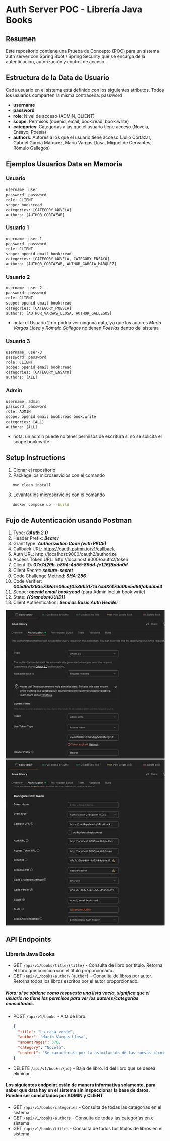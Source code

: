 # Auth Server POC - Librería Java Books

## Resumen
Este repositorio contiene una Prueba de Concepto (POC) para un sistema auth server con Spring Boot / Spring Security que se encarga de la autenticación, autorización y control de acceso. 

## Estructura de la Data de Usuario
Cada usuario en el sistema está definido con los siguientes atributos. Todos los usuarios comparten la misma contraseña: password
- **username**
- **password**
- **role**: Nivel de acceso (ADMIN, CLIENT)
- **scope**: Permisos (openid, email, book:read, book:write)
- **categories**: Categorías a las que el usuario tiene acceso (Novela, Ensayo, Poesía)
- **authors**: Autores a los que el usuario tiene acceso (Julio Cortázar, Gabriel García Márquez, Mario Vargas Llosa, Miguel de Cervantes, Rómulo Gallegos)

## Ejemplos Usuarios Data en Memoria

### Usuario
```
username: user
password: password
role: CLIENT
scope: book:read
categories: [CATEGORY_NOVELA]
authors: [AUTHOR_CORTAZAR]
```

### Usuario 1
```
username: user-1
password: password
role: CLIENT
scope: openid email book:read
categories: [CATEGORY_NOVELA, CATEGORY_ENSAYO]
authors: [AUTHOR_CORTAZAR, AUTHOR_GARCIA_MARQUEZ]
```

### Usuario 2
```
username: user-2
password: password
role: CLIENT
scope: openid email book:read
categories: [CATEGORY_POESIA]
authors: [AUTHOR_VARGAS_LLOSA, AUTHOR_GALLEGOS]
```
- nota: el Usuario 2 no podría ver ninguna data, ya que los autores *Mario Vargas Llosa* y *Rómulo Gallegos* no tienen *Poesías* dentro del sistema

### Usuario 3
```
username: user-3
password: password
role: CLIENT
scope: openid email book:read
categories: [CATEGORY_ENSAYO]
authors: [ALL]
```

### Admin
```
username: admin
password: password
role: ADMIN
scope: openid email book:read book:write
categories: [ALL]
authors: [ALL]
```

- nota: un admin puede no tener permisos de escritura si no se solicita el scope book:write

## Setup Instructions
1. Clonar el repositorio
2. Package los microservicios con el comando
 ```bash
    mvn clean install
 ```
3. Levantar los microservicios con el comando
 ```bash
    docker compose up --build
 ```

## Fujo de Autenticación usando Postman
1. Type: ***OAuth 2.0***
2. Header Prefix: ***Bearer***
3. Grant type: ***Authorization Code (with PKCE)***
4. Callback URL: https://oauth.pstmn.io/v1/callback
5. Auth URL: http://localhost:9000/oauth2/authorize
6. Access Token URL: http://localhost:9000/oauth2/token
7. Client ID: ***07c7d29b-b894-4d55-89dd-fe126f5dda0d***
8. Client Secret: ***secure-secret***
9. Code Challenge Method: ***SHA-256***
10. Code Verifier: ***005d6c1293c7d9a1e06caf0536b5171d7cb0247da0be5d86fabdabe3***
11. Scope: ***openid email book:read*** (para Admin incluir book:write)
12. State: ***{{$randomUUID}}***
13. Client Authentication: ***Send as Basic Auth Header***

![Alt text](./images/oauth-postman.png)
![Alt text](./images/oauth-postman_1.png)

## API Endpoints

### Librería Java Books
- GET `/api/v1/books/title/{title}` - Consulta de libro por título. Retorna el libro que coincida con el título proporcionado.
- GET `/api/v1/books/author/{author}` - Consulta de libros por autor. Retorna todos los libros escritos por el autor proporcionado.

##### Nota: si se obtiene como respuesta una lista vacía, significa que el usuario no tiene los permisos para ver los autores/categorías consultadas.

- POST `/api/v1/books` - Alta de libro.
  ```json
  {
    "title": "La casa verde",
    "author": "Mario Vargas Llosa",
    "amountPages": 376,
    "category": "Novela",
    "content": "Se caracteriza por la asimilación de las nuevas técnicas narrativas de autores europeos y estadounidenses desarrolladas a lo largo de la primera mitad del siglo XX"
  }
  ```
- DELETE `/api/v1/books/{id}` - Baja de libro. Id del libro que se desea eliminar.

#### Los siguientes endpoint están de manera informativa solamente, para saber que data hay en el sistema sin inspeccionar la base de datos. Pueden ser consultados por ADMIN y CLIENT 
- GET `/api/v1/books/categories` - Consulta de todas las categorías en el sistema.
- GET `/api/v1/books/authors` - Consulta de todas las categorías en el sistema.
- GET `/api/v1/books/titles` - Consulta de todos los títulos de libros en el sistema.

